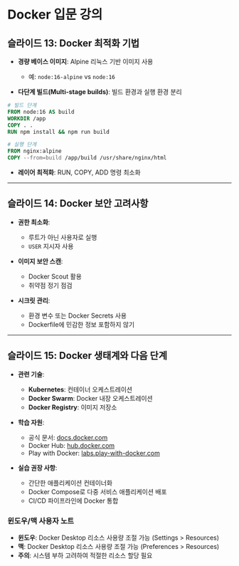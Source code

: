 # Docker 입문 강의

## 슬라이드 13: Docker 최적화 기법

- **경량 베이스 이미지**: Alpine 리눅스 기반 이미지 사용
  - 예: `node:16-alpine` vs `node:16`
  
- **다단계 빌드(Multi-stage builds)**: 빌드 환경과 실행 환경 분리
```dockerfile
# 빌드 단계
FROM node:16 AS build
WORKDIR /app
COPY . .
RUN npm install && npm run build

# 실행 단계
FROM nginx:alpine
COPY --from=build /app/build /usr/share/nginx/html
```

- **레이어 최적화**: RUN, COPY, ADD 명령 최소화

---

## 슬라이드 14: Docker 보안 고려사항

- **권한 최소화**:
  - 루트가 아닌 사용자로 실행
  - `USER` 지시자 사용
  
- **이미지 보안 스캔**:
  - Docker Scout 활용
  - 취약점 정기 점검
  
- **시크릿 관리**:
  - 환경 변수 또는 Docker Secrets 사용
  - Dockerfile에 민감한 정보 포함하지 않기

---

## 슬라이드 15: Docker 생태계와 다음 단계

- **관련 기술**:
  - **Kubernetes**: 컨테이너 오케스트레이션
  - **Docker Swarm**: Docker 내장 오케스트레이션
  - **Docker Registry**: 이미지 저장소
  
- **학습 자원**:
  - 공식 문서: [docs.docker.com](https://docs.docker.com)
  - Docker Hub: [hub.docker.com](https://hub.docker.com)
  - Play with Docker: [labs.play-with-docker.com](https://labs.play-with-docker.com)

- **실습 권장 사항**:
  - 간단한 애플리케이션 컨테이너화
  - Docker Compose로 다중 서비스 애플리케이션 배포
  - CI/CD 파이프라인에 Docker 통합

### 윈도우/맥 사용자 노트
- **윈도우**: Docker Desktop 리소스 사용량 조절 가능 (Settings > Resources)
- **맥**: Docker Desktop 리소스 사용량 조절 가능 (Preferences > Resources)
- **주의**: 시스템 부하 고려하여 적절한 리소스 할당 필요
